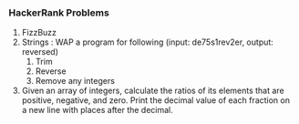 ### HackerRank Problems

1. FizzBuzz
2. Strings : WAP a program for following (input: de75s1rev2er, output: reversed)
   1. Trim
   2. Reverse
   3. Remove any integers
3. Given an array of integers, calculate the ratios of its elements that are positive, negative, and zero. Print the decimal value of each fraction on a new line with  places after the decimal.
